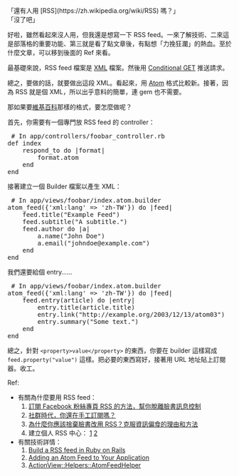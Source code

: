 <blockqote>
    「還有人用 [RSS](https://zh.wikipedia.org/wiki/RSS) 嗎？」<br />
		「沒了吧」
</blockqote>

好啦，雖然看起來沒人用，但我還是想寫一下 RSS feed。一來了解技術、二來這是部落格的重要功能、第三就是看了點文章後，有點想「力挽狂瀾」的熱血。至於什麼文章，可以移到後面的 Ref 來看。

最基礎來說，RSS feed 檔案是 [XML](https://zh.wikipedia.org/wiki/XML) 檔案。然後用 [Conditional GET](https://stackoverflow.com/questions/1975442/how-does-rss-reader-know-that-a-feed-is-updated) 推送請求。

總之，要做的話，就要做出這段 XML。看起來，用 [Atom](https://zh.wikipedia.org/wiki/Atom_(%E6%A8%99%E6%BA%96)) 格式比較新。接著，因為 RSS 就是個 XML，所以出乎意料的簡單，連 gem 也不需要。

那如果要[維基百科](https://zh.wikipedia.org/wiki/Atom_(%E6%A8%99%E6%BA%96))那樣的格式，要怎麼做呢？

首先，你需要有一個專門放 RSS feed 的 controller：

<pre> # In app/controllers/foobar_controller.rb
def index
    respond_to do |format|
        format.atom
    end
end
</pre>

接著建立一個 Builder 檔案以產生 XML：

<pre> # In app/views/foobar/index.atom.builder
atom_feed({'xml:lang' => 'zh-TW'}) do |feed|
    feed.title("Example Feed")
    feed.subtitle("A subtitle.")
    feed.author do |a|
        a.name("John Doe")
        a.email("johndoe@example.com")
    end
end
</pre>

我們還要給個 entry……

<pre> # In app/views/foobar/index.atom.builder
atom_feed({'xml:lang' => 'zh-TW'}) do |feed|
    feed.entry(article) do |entry|
        entry.title(article.title)
        entry.link("http://example.org/2003/12/13/atom03")
        entry.summary("Some text.")
    end
end
</pre>

總之，針對 `<property>value</property>` 的東西，你要在 builder 這樣寫成 `feed.property("value")` 這樣。把必要的東西寫好，接著用 URL 地址貼上訂閱器。收工。

Ref:

* 有關為什麼要用 RSS feed：
    1.  [訂閱 Facebook 粉絲專頁 RSS 的方法，幫你脫離臉書訊息控制](http://www.playpcesor.com/2017/06/facebook-page-rss.html)
    2.  [社群時代，你還在手工訂閱嗎？](http://www.playpcesor.com/2015/05/rss-feedly.html)
    3.  [為什麼你應該捨棄臉書改用 RSS？克服資訊偏食的理由和方法](https://blog.hungching.com/2015/01/rss-is-better-than-social-media.html)
    4.  建立個人 RSS 中心： [1](https://blog.hungching.com/2015/02/how-to-get-full-text-rss-feed.html) [2](https://blog.hungching.com/2015/02/social-media-page-to-rss.html)
* 有關技術詳情：
    1. [Build a RSS feed in Ruby on Rails](http://www.lugolabs.com/articles/80-build-a-rss-feed-in-ruby-on-rails)
    2. [Adding an Atom Feed to Your Application](https://richonrails.com/articles/adding-an-atom-feed-to-your-application)
    3. [ActionView::Helpers::AtomFeedHelper](http://api.rubyonrails.org/classes/ActionView/Helpers/AtomFeedHelper.html)
